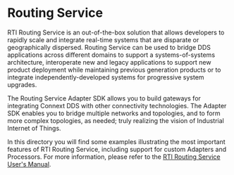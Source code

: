 # Routing Service

RTI Routing Service is an out-of-the-box solution that allows developers to
rapidly scale and integrate real-time systems that are disparate or
geographically dispersed. Routing Service can be used to bridge DDS
applications across different domains to support a systems-of-systems
architecture, interoperate new and legacy applications to support new product
deployment while maintaining previous generation products or to integrate
independently-developed systems for progressive system upgrades.

The Routing Service Adapter SDK allows you to build gateways for integrating
Connext DDS with other connectivity technologies. The Adapter SDK enables you
to bridge multiple networks and topologies, and to form more complex
topologies, as needed; truly realizing the vision of Industrial Internet of
Things.

In this directory you will find some examples illustrating the most important
features of RTI Routing Service, including support for custom Adapters and
Processors. For more information, please refer to the [RTI Routing Service
User's
Manual](https://community.rti.com/static/documentation/connext-dds/6.0.0/doc/manuals/routing_service/introduction.html).
